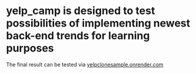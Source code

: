 # yelp_camp is designed to test possibilities of implementing newest back-end trends for learning purposes
The final result can be tested via [yelpclonesample.onrender.com](https://yelpclonesample.onrender.com/)

